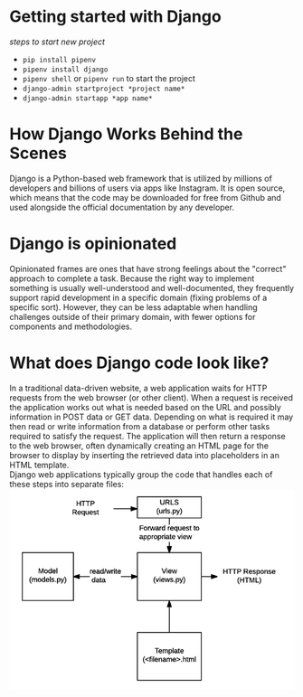 # Getting started with Django 
*steps to start new project*
- `pip install pipenv`
- `pipenv install django`
- `pipenv shell` or `pipenv run` to start the project
- `django-admin startproject *project name*`
- `django-admin startapp *app name*`

# How Django Works Behind the Scenes
Django is a Python-based web framework that is utilized by millions of developers and billions of users via apps like Instagram. It is open source, which means that the code may be downloaded for free from Github and used alongside the official documentation by any developer.

# Django is opinionated
Opinionated frames are ones that have strong feelings about the "correct" approach to complete a task. Because the right way to implement something is usually well-understood and well-documented, they frequently support rapid development in a specific domain (fixing problems of a specific sort). However, they can be less adaptable when handling challenges outside of their primary domain, with fewer options for components and methodologies.

# What does Django code look like?
In a traditional data-driven website, a web application waits for HTTP requests from the web browser (or other client). When a request is received the application works out what is needed based on the URL and possibly information in POST data or GET data. Depending on what is required it may then read or write information from a database or perform other tasks required to satisfy the request. The application will then return a response to the web browser, often dynamically creating an HTML page for the browser to display by inserting the retrieved data into placeholders in an HTML template.\
Django web applications typically group the code that handles each of these steps into separate files:
![](./basic-django.png)
